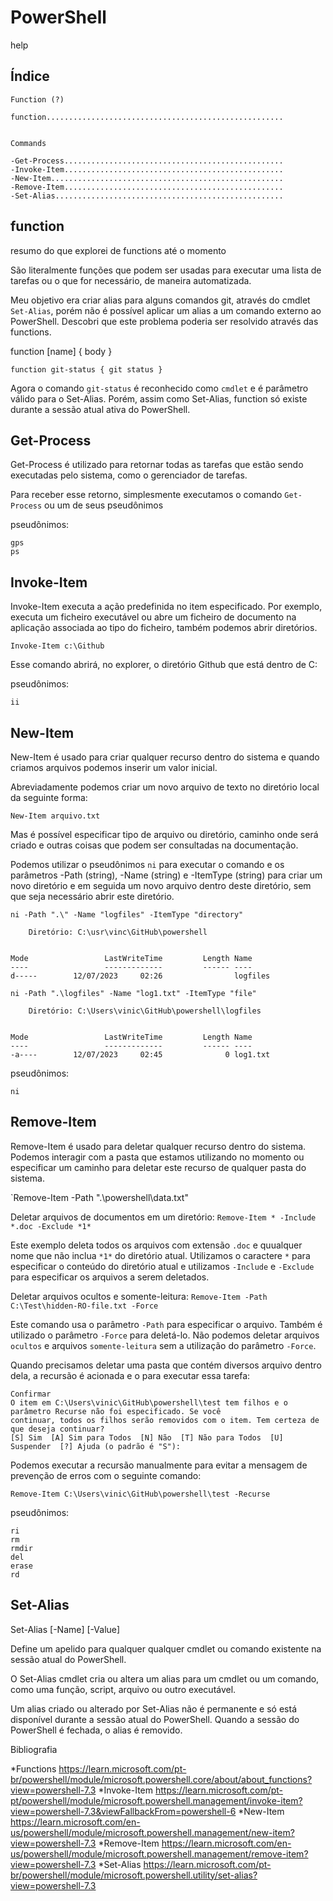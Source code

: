 # PowerShell

help <command>


## Índice

```
Function (?)

function.....................................................


Commands

-Get-Process.................................................
-Invoke-Item.................................................
-New-Item....................................................
-Remove-Item.................................................
-Set-Alias...................................................
```


## function

resumo do que explorei de functions até o momento

São literalmente funções que podem ser usadas para executar uma lista de tarefas ou o que for necessário, de maneira automatizada.

Meu objetivo era criar alias para alguns comandos git, através do cmdlet `Set-Alias`, porém não é possível aplicar um alias a um comando externo ao PowerShell. Descobri que este problema poderia ser resolvido através das functions.

function [name] { body }

```
function git-status { git status }
```

Agora o comando `git-status` é reconhecido como `cmdlet` e é parâmetro válido para o Set-Alias. Porém, assim como Set-Alias, function só existe durante a sessão atual ativa do PowerShell.





## Get-Process

Get-Process é utilizado para retornar todas as tarefas que estão sendo executadas pelo sistema, como o gerenciador de tarefas.

Para receber esse retorno, simplesmente executamos o comando `Get-Process` ou um de seus pseudônimos

pseudônimos:
```
gps
ps
```


## Invoke-Item

Invoke-Item executa a ação predefinida no item especificado. Por exemplo, executa um ficheiro executável ou abre um ficheiro de documento na aplicação associada ao tipo do ficheiro, também podemos abrir diretórios.

`Invoke-Item c:\Github`

Esse comando abrirá, no explorer, o diretório Github que está dentro de C:

pseudônimos:
```
ii
```



## New-Item

New-Item é usado para criar qualquer recurso dentro do sistema e quando criamos arquivos podemos inserir um valor inicial.

Abreviadamente podemos criar um novo arquivo de texto no diretório local da seguinte forma:

`New-Item arquivo.txt`

Mas é possível especificar tipo de arquivo ou diretório, caminho onde será criado e outras coisas que podem ser consultadas na documentação.

Podemos utilizar o pseudônimos `ni` para executar o comando e os parâmetros -Path (string), -Name (string) e -ItemType (string) para criar um novo diretório e em seguida um novo arquivo dentro deste diretório, sem que seja necessário abrir este diretório.

`ni -Path ".\" -Name "logfiles" -ItemType "directory"`

```
    Diretório: C:\usr\vinc\GitHub\powershell


Mode                 LastWriteTime         Length Name
----                 -------------         ------ ----
d-----        12/07/2023     02:26                logfiles
```

`ni -Path ".\logfiles" -Name "log1.txt" -ItemType "file"`

```
    Diretório: C:\Users\vinic\GitHub\powershell\logfiles


Mode                 LastWriteTime         Length Name
----                 -------------         ------ ----
-a----        12/07/2023     02:45              0 log1.txt
```

pseudônimos: 
```
ni
```



## Remove-Item

Remove-Item é usado para deletar qualquer recurso dentro do sistema. Podemos interagir com a pasta que estamos utilizando no momento ou especificar um caminho para deletar este recurso de qualquer pasta do sistema.

`Remove-Item -Path ".\powershell\data.txt"

Deletar arquivos de documentos em um diretório:
`Remove-Item * -Include *.doc -Exclude *1*`

Este exemplo deleta todos os arquivos com extensão `.doc` e quualquer nome que não inclua `*1*` do diretório atual.
Utilizamos o caractere `*` para especificar o conteúdo do diretório atual e utilizamos `-Include` e `-Exclude` para especificar os arquivos a serem deletados.

Deletar arquivos ocultos e somente-leitura:
`Remove-Item -Path C:\Test\hidden-RO-file.txt -Force`

Este comando usa o parâmetro `-Path` para especificar o arquivo. Também é utilizado o parâmetro `-Force` para deletá-lo. Não podemos deletar arquivos `ocultos` e arquivos `somente-leitura` sem a utilização do parâmetro `-Force`.

Quando precisamos deletar uma pasta que contém diversos arquivo dentro dela, a recursão é acionada e o para executar essa tarefa:

``` 
Confirmar
O item em C:\Users\vinic\GitHub\powershell\test tem filhos e o parâmetro Recurse não foi especificado. Se você
continuar, todos os filhos serão removidos com o item. Tem certeza de que deseja continuar?
[S] Sim  [A] Sim para Todos  [N] Não  [T] Não para Todos  [U] Suspender  [?] Ajuda (o padrão é "S"):
```

Podemos executar a recursão manualmente para evitar a mensagem de prevenção de erros com o seguinte comando:

`Remove-Item C:\Users\vinic\GitHub\powershell\test -Recurse`

pseudônimos: 
```
ri
rm
rmdir
del
erase
rd
```


## Set-Alias

Set-Alias [-Name] <string> [-Value] <string>

Define um apelido para qualquer qualquer cmdlet ou comando existente na sessão atual do PowerShell.

O Set-Alias cmdlet cria ou altera um alias para um cmdlet ou um comando, como uma função, script, arquivo ou outro executável. 

Um alias criado ou alterado por Set-Alias não é permanente e só está disponível durante a sessão atual do PowerShell. Quando a sessão do PowerShell é fechada, o alias é removido.
















Bibliografia

*Functions      https://learn.microsoft.com/pt-br/powershell/module/microsoft.powershell.core/about/about_functions?view=powershell-7.3
*Invoke-Item    https://learn.microsoft.com/pt-pt/powershell/module/microsoft.powershell.management/invoke-item?view=powershell-7.3&viewFallbackFrom=powershell-6
*New-Item       https://learn.microsoft.com/en-us/powershell/module/microsoft.powershell.management/new-item?view=powershell-7.3
*Remove-Item    https://learn.microsoft.com/en-us/powershell/module/microsoft.powershell.management/remove-item?view=powershell-7.3
*Set-Alias      https://learn.microsoft.com/pt-br/powershell/module/microsoft.powershell.utility/set-alias?view=powershell-7.3


